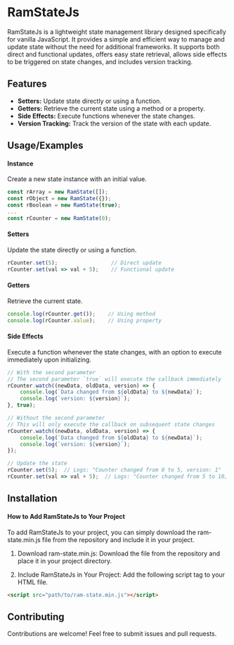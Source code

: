 # RamStateJs
RamStateJs is a lightweight state management library designed specifically for vanilla JavaScript. It provides a simple and efficient way to manage and update state without the need for additional frameworks. It supports both direct and functional updates, offers easy state retrieval, allows side effects to be triggered on state changes, and includes version tracking.


## Features

- **Setters:** Update state directly or using a function.
- **Getters:** Retrieve the current state using a method or a property.
- **Side Effects:** Execute functions whenever the state changes.
- **Version Tracking:** Track the version of the state with each update.


## Usage/Examples
#### Instance
Create a new state instance with an initial value.

```javascript
const rArray = new RamState([]);
const rObject = new RamState({});
const rBoolean = new RamState(true);
...
const rCounter = new RamState(0);
```

#### Setters
Update the state directly or using a function.
```javascript
rCounter.set(5);                 // Direct update
rCounter.set(val => val + 5);    // Functional update
```

#### Getters
Retrieve the current state.
```javascript
console.log(rCounter.get());    // Using method
console.log(rCounter.value);    // Using property
```

#### Side Effects
Execute a function whenever the state changes, with an option to execute immediately upon initializing.
```javascript
// With the second parameter
// The second parameter `true` will execute the callback immediately
rCounter.watch((newData, oldData, version) => {
    console.log(`Data changed from ${oldData} to ${newData}`);
    console.log(`version: ${version}`);
}, true); 

// Without the second parameter
// This will only execute the callback on subsequent state changes
rCounter.watch((newData, oldData, version) => {
    console.log(`Data changed from ${oldData} to ${newData}`);
    console.log(`version: ${version}`);
});

// Update the state
rCounter.set(5);  // Logs: "Counter changed from 0 to 5, version: 1"
rCounter.set(val => val + 5);  // Logs: "Counter changed from 5 to 10, version: 2"
```

## Installation
#### How to Add RamStateJs to Your Project
To add RamStateJs to your project, you can simply download the ram-state.min.js file from the repository and include it in your project.

1. Download ram-state.min.js: 
Download the file from the repository and place it in your project directory.

2. Include RamStateJs in Your Project:
Add the following script tag to your HTML file.

```html
<script src="path/to/ram-state.min.js"></script>
```

## Contributing

Contributions are welcome! Feel free to submit issues and pull requests.